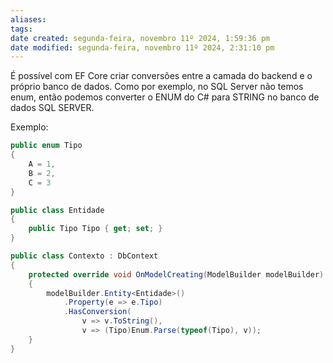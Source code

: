 ```yaml
---
aliases: 
tags: 
date created: segunda-feira, novembro 11º 2024, 1:59:36 pm
date modified: segunda-feira, novembro 11º 2024, 2:31:10 pm
---
```

É possível com EF Core criar conversões entre a camada do backend e o próprio banco de dados. Como por exemplo, no SQL Server não temos enum, então podemos converter o ENUM do C# para STRING no banco de dados SQL SERVER.

Exemplo:

```cs
public enum Tipo
{
    A = 1,
    B = 2,
    C = 3
}

public class Entidade
{
    public Tipo Tipo { get; set; }
}

public class Contexto : DbContext
{
    protected override void OnModelCreating(ModelBuilder modelBuilder)
    {
        modelBuilder.Entity<Entidade>()
            .Property(e => e.Tipo)
            .HasConversion(
                v => v.ToString(),
                v => (Tipo)Enum.Parse(typeof(Tipo), v));
    }
}
```

